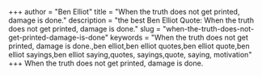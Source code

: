 +++
author = "Ben Elliot"
title = "When the truth does not get printed, damage is done."
description = "the best Ben Elliot Quote: When the truth does not get printed, damage is done."
slug = "when-the-truth-does-not-get-printed-damage-is-done"
keywords = "When the truth does not get printed, damage is done.,ben elliot,ben elliot quotes,ben elliot quote,ben elliot sayings,ben elliot saying,quotes, sayings,quote, saying, motivation"
+++
When the truth does not get printed, damage is done.
